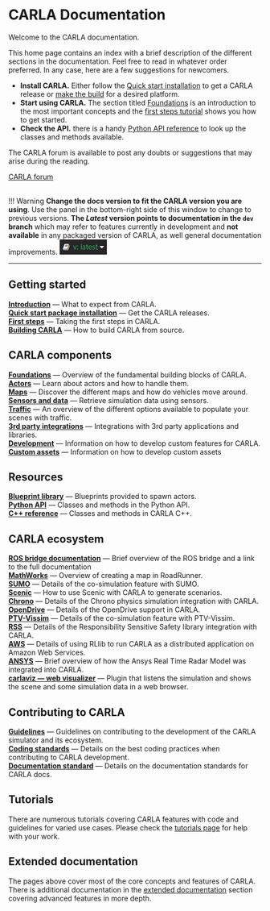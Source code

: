 # CARLA Documentation

Welcome to the CARLA documentation.

This home page contains an index with a brief description of the different sections in the documentation. Feel free to read in whatever order preferred. In any case, here are a few suggestions for newcomers.

* __Install CARLA.__ Either follow the [Quick start installation](start_quickstart.md) to get a CARLA release or [make the build](build_carla.md) for a desired platform.
* __Start using CARLA.__ The section titled [Foundations](foundations.md) is an introduction to the most important concepts and the [first steps tutorial](tuto_first_steps.md) shows you how to get started.
* __Check the API.__ there is a handy [Python API reference](python_api.md) to look up the classes and methods available.

The CARLA forum is available to post any doubts or suggestions that may arise during the reading.
<div class="build-buttons">
<a href="https://github.com/carla-simulator/carla/discussions/" target="_blank" class="btn btn-neutral" title="Go to the latest CARLA release">
CARLA forum</a>
</div>

<br>

!!! Warning
    __Change the docs version to fit the CARLA version you are using__. Use the panel in the bottom-right side of this window to change to previous versions. __The _Latest_ version points to documentation in the `dev` branch__ which may refer to features currently in development and __not available__ in any packaged version of CARLA, as well general documentation improvements. ![docs_version_panel](img/docs_version_panel.jpg)

---

## Getting started

[__Introduction__](start_introduction.md) — What to expect from CARLA.  
[__Quick start package installation__](start_quickstart.md) — Get the CARLA releases.    
[__First steps__](tuto_G_getting_started.md) — Taking the first steps in CARLA.  
[__Building CARLA__](build_carla.md) — How to build CARLA from source.

## CARLA components
[__Foundations__](core_concepts.md) — Overview of the fundamental building blocks of CARLA.    
[__Actors__](core_actors.md) — Learn about actors and how to handle them.  
[__Maps__](core_map.md) — Discover the different maps and how do vehicles move around.  
[__Sensors and data__](core_sensors.md) — Retrieve simulation data using sensors.  
[__Traffic__](ts_traffic_simulation_overview.md) — An overview of the different options available to populate your scenes with traffic.  
[__3rd party integrations__](3rd_party_integrations.md) — Integrations with 3rd party applications and libraries.   
[__Development__](development_tutorials.md) — Information on how to develop custom features for CARLA.  
[__Custom assets__](custom_assets_tutorials.md) — Information on how to develop custom assets 

## Resources
[__Blueprint library__](bp_library.md) — Blueprints provided to spawn actors.   
[__Python API__](python_api.md) — Classes and methods in the Python API.   
[__C++ reference__](ref_cpp.md) — Classes and methods in CARLA C++.    

## CARLA ecosystem

[__ROS bridge documentation__](ros_documentation.md) — Brief overview of the ROS bridge and a link to the full documentation  
[__MathWorks__](large_map_roadrunner.md) — Overview of creating a map in RoadRunner.    
[__SUMO__](adv_sumo.md) — Details of the co-simulation feature with SUMO.   
[__Scenic__](tuto_G_scenic.md) — How to use Scenic with CARLA to generate scenarios.    
[__Chrono__](tuto_G_chrono.md) — Details of the Chrono physics simulation integration with CARLA.   
[__OpenDrive__](adv_opendrive.md) — Details of the OpenDrive support in CARLA.  
[__PTV-Vissim__](adv_ptv.md) — Details of the co-simulation feature with PTV-Vissim.    
[__RSS__](adv_rss.md) — Details of the Responsibility Sensitive Safety library integration with CARLA.  
[__AWS__](tuto_G_rllib_integration) — Details of using RLlib to run CARLA as a distributed application on Amazon Web Services.  
[__ANSYS__](ecosys_ansys.md) — Brief overview of how the Ansys Real Time Radar Model was integrated into CARLA.  
[__carlaviz — web visualizer__](plugins_carlaviz.md) — Plugin that listens the simulation and shows the scene and some simulation data in a web browser.

## Contributing to CARLA
[__Guidelines__](cont_contribution_guidelines.md) — Guidelines on contributing to the development of the CARLA simulator and its ecosystem.   
[__Coding standards__](cont_coding_standard.md) — Details on the best coding practices when contributing to CARLA development.  
[__Documentation standard__](cont_doc_standard.md) — Details on the documentation standards for CARLA docs.     

## Tutorials

There are numerous tutorials covering CARLA features with code and guidelines for varied use cases. Please check the [tutorials page](tutorials.md) for help with your work.

## Extended documentation

The pages above cover most of the core concepts and features of CARLA. There is additional documentation in the [extended documentation](ext_docs.md) section covering advanced features in more depth.